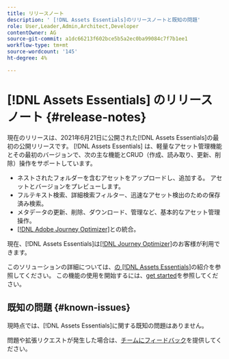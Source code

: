 ```yaml
---
title: リリースノート
description: ' [!DNL Assets Essentials]のリリースノートと既知の問題'
role: User,Leader,Admin,Architect,Developer
contentOwner: AG
source-git-commit: a1dc66213f602bce5b5a2ec0ba99084c7f7b1ee1
workflow-type: tm+mt
source-wordcount: '145'
ht-degree: 4%

---
```



# [!DNL Assets Essentials] のリリースノート  {#release-notes}

現在のリリースは、2021年6月21日に公開された[!DNL Assets Essentials]の最初の公開リリースです。 [!DNL Assets Essentials] は、軽量なアセット管理機能とその最初のバージョンで、次の主な機能とCRUD（作成、読み取り、更新、削除）操作をサポートしています。

* ネストされたフォルダーを含むアセットをアップロードし、追加する。 アセットとバージョンをプレビューします。
* フルテキスト検索、詳細検索フィルター、迅速なアセット検出のための保存済み検索。
* メタデータの更新、削除、ダウンロード、管理など、基本的なアセット管理操作。
* [[!DNL Adobe Journey Optimizer]](https://experienceleague.adobe.com/docs/journey-optimizer/using/create-messages/assets-essentials.html)との統合。

現在、[!DNL Assets Essentials]は[[!DNL Journey Optimizer]](https://experienceleague.adobe.com/docs/journey-optimizer.html)のお客様が利用できます。

このソリューションの詳細については、[の [!DNL Assets Essentials]](introduction.md)の紹介を参照してください。 この機能の使用を開始するには、[get started](/help/get-started.md)を参照してください。

## 既知の問題 {#known-issues}

現時点では、[!DNL Assets Essentials]に関する既知の問題はありません。

<!--
* Use assets that do not have whitespace in the file names. The replies to comments do not work for such assets.
-->

問題や拡張リクエストが発生した場合は、[チームにフィードバック](#provide-feedback)を提供してください。
